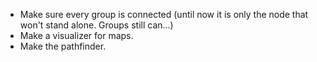 - Make sure every group is connected (until now it is only the node that
  won't stand alone. Groups still can...)
- Make a visualizer for maps.
- Make the pathfinder.
